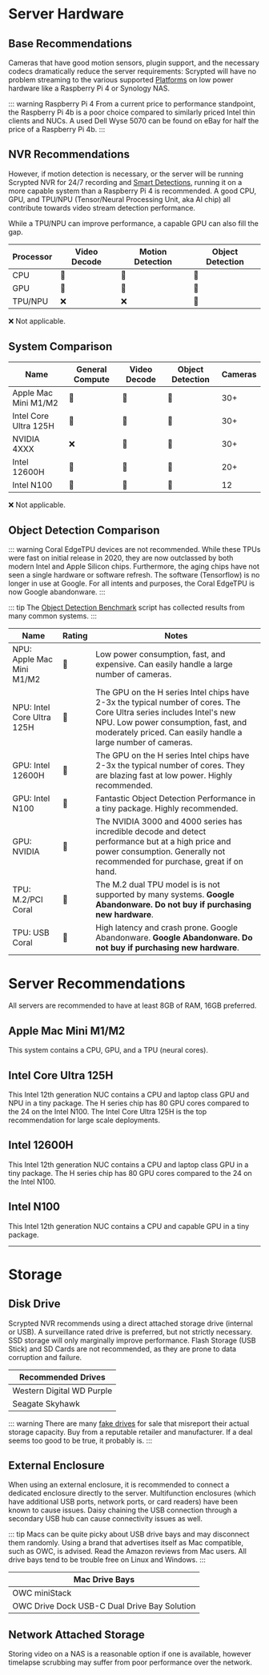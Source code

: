 # Server Hardware

## Base Recommendations

Cameras that have good motion sensors, plugin support, and the necessary codecs dramatically reduce the server requirements: Scrypted will have no problem streaming to the various supported [Platforms](/platforms) on low power hardware like a Raspberry Pi 4 or Synology NAS.

::: warning Raspberry Pi 4
From a current price to performance standpoint, the Raspberry Pi 4b is a poor choice compared to similarly priced Intel thin clients and NUCs. A used Dell Wyse 5070 can be found on eBay for half the price of a Raspberry Pi 4b.
:::

## NVR Recommendations

However, if motion detection is necessary, or the server will be running Scrypted NVR for 24/7 recording and [Smart Detections](/scrypted-nvr/features#smart-detections), running it on a more capable system than a Raspberry Pi 4 is recommended. A good CPU, GPU, and TPU/NPU (Tensor/Neural Processing Unit, aka AI chip) all contribute towards video stream detection performance.

While a TPU/NPU can improve performance, a capable GPU can also fill the gap.

|Processor|Video Decode|Motion Detection|Object Detection|
|-|-|-|-|
|CPU|🥈|🥈|🥉|
|GPU|🥇|🥇|🥈|
|TPU/NPU|❌|❌|🥇|

❌ Not applicable.

## System Comparison

|Name|General Compute|Video Decode|Object Detection|Cameras|
|-|-|-|-|-|
|Apple Mac Mini M1/M2|🥇|🥇|🥇|30+|
|Intel Core Ultra 125H|🥇|🥇|🥇|30+|
|NVIDIA 4XXX|❌|🥇|🥇|30+|
|Intel 12600H|🥈|🥈|🥈|20+|
|Intel N100|🥉|🥉|🥉|12|

❌ Not applicable.

## Object Detection Comparison

::: warning
Coral EdgeTPU devices are not recommended. While these TPUs were fast on initial release in 2020, they are now outclassed by both modern Intel and Apple Silicon chips. Furthermore, the aging chips have not seen a single hardware or software refresh. The software (Tensorflow) is no longer in use at Google. For all intents and purposes, the Coral EdgeTPU is now Google abandonware.
:::

::: tip
The [Object Detection Benchmark](https://scripts.scrypted.app/object-detection-benchmark.html#reference-times) script has collected results from many common systems.
:::

|Name|Rating|Notes|
|-|-|-|
|NPU: Apple Mac Mini M1/M2|🥇|Low power consumption, fast, and expensive. Can easily handle a large number of cameras.|
|NPU: Intel Core Ultra 125H|🥇|The GPU on the H series Intel chips have 2-3x the typical number of cores. The Core Ultra series includes Intel's new NPU. Low power consumption, fast, and moderately priced. Can easily handle a large number of cameras.|
|GPU: Intel 12600H|🥈|The GPU on the H series Intel chips have 2-3x the typical number of cores. They are blazing fast at low power. Highly recommended.|
|GPU: Intel N100|🥉|Fantastic Object Detection Performance in a tiny package. Highly recommended.|
|GPU: NVIDIA|🥇|The NVIDIA 3000 and 4000 series has incredible decode and detect performance but at a high price and power consumption. Generally not recommended for purchase, great if on hand.|
|TPU: M.2/PCI Coral|🥉|The M.2 dual TPU model is is not supported by many systems. **Google Abandonware. Do not buy if purchasing new hardware**.|
|TPU: USB Coral|🥉|High latency and crash prone. Google Abandonware. **Google Abandonware. Do not buy if purchasing new hardware**.|

# Server Recommendations

All servers are recommended to have at least 8GB of RAM, 16GB preferred.

<!--@include: ../parts/proxmox-tip.md-->

## Apple Mac Mini M1/M2

This system contains a CPU, GPU, and a TPU (neural cores).

## Intel Core Ultra 125H

This Intel 12th generation NUC contains a CPU and laptop class GPU and  NPU in a tiny package. The H series chip has 80 GPU cores compared to the 24 on the Intel N100. The Intel Core Ultra 125H is the top recommendation for large scale deployments.

## Intel 12600H

This Intel 12th generation NUC contains a CPU and laptop class GPU in a tiny package. The H series chip has 80 GPU cores compared to the 24 on the Intel N100.

## Intel N100

This Intel 12th generation NUC contains a CPU and capable GPU in a tiny package.

---

# Storage

## Disk Drive

Scrypted NVR recommends using a direct attached storage drive (internal or USB). A surveillance rated drive is preferred, but not strictly necessary. SSD storage will only marginally improve performance. Flash Storage (USB Stick) and SD Cards are not recommended, as they are prone to data corruption and failure.

|Recommended Drives|
|-|
|Western Digital WD Purple|
|Seagate Skyhawk|

::: warning
There are many [fake drives](https://www.youtube.com/watch?v=QOhLlvNlI20) for sale that misreport their actual storage capacity. Buy from a reputable retailer and manufacturer. If a deal seems too good to be true, it probably is.
:::

## External Enclosure

When using an external enclosure, it is recommended to connect a dedicated enclosure directly to the server. Multifunction enclosures (which have additional USB ports, network ports, or card readers) have been known to cause issues. Daisy chaining the USB connection through a secondary USB hub can cause connectivity issues as well.

::: tip
Macs can be quite picky about USB drive bays and may disconnect them randomly. Using a brand that advertises itself as Mac compatible, such as OWC, is advised. Read the Amazon reviews from Mac users. All drive bays tend to be trouble free on Linux and Windows.
:::

|Mac Drive Bays|
|-|
|OWC miniStack|
|OWC Drive Dock USB-C Dual Drive Bay Solution|


## Network Attached Storage

Storing video on a NAS is a reasonable option if one is available, however timelapse scrubbing may suffer from poor performance over the network.
